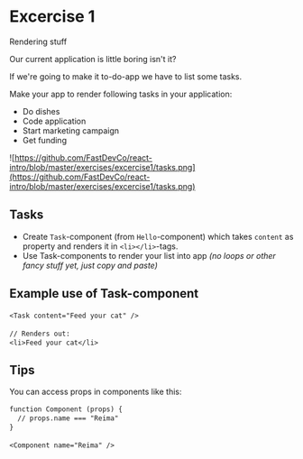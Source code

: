 # Excercise 1

Rendering stuff

Our current application is little boring isn't it?

If we're going to make it to-do-app we have to list some tasks.

Make your app to render following tasks in your application:

- Do dishes
- Code application
- Start marketing campaign
- Get funding

![https://github.com/FastDevCo/react-intro/blob/master/exercises/excercise1/tasks.png](https://github.com/FastDevCo/react-intro/blob/master/exercises/excercise1/tasks.png)

## Tasks

- Create `Task`-component (from `Hello`-component) which takes `content` as property and renders it in `<li></li>`-tags.
- Use Task-components to render your list into app _(no loops or other fancy stuff yet, just copy and paste)_


## Example use of Task-component

```
<Task content="Feed your cat" />

// Renders out:
<li>Feed your cat</li>
```

## Tips

You can access props in components like this:

```
function Component (props) {
  // props.name === "Reima"
}

<Component name="Reima" />

```
